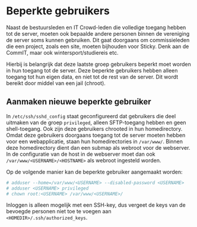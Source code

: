 # Beperkte gebruikers

Naast de bestuursleden en IT Crowd-leden die volledige toegang hebben tot de server, moeten ook bepaalde andere personen binnen de vereniging de server soms kunnen gebruiken. Dit gaat doorgaans om commissieleden die een project, zoals een site, moeten bijhouden voor Sticky. Denk aan de CommIT, maar ook wintersport/studiereis etc.

Hierbij is belangrijk dat deze laatste groep gebruikers beperkt moet worden in hun toegang tot de server. Deze beperkte gebruikers hebben alleen toegang tot hun eigen data, en niet tot de rest van de server. Dit wordt bereikt door middel van een jail (chroot).

## Aanmaken nieuwe beperkte gebruiker

In `/etc/ssh/sshd_config` staat geconfigureerd dat gebruikers die deel uitmaken van de groep `privileged`, alleen SFTP-toegang hebben en geen shell-toegang. Ook zijn deze gebruikers chrooted in hun homedirectory. Omdat deze gebruikers doorgaans toegang tot de server moeten hebben voor een webapplicatie, staan hun homedirectories in `/var/www/`. Binnen deze homedirectory dient dan een submap als webroot voor de webserver. In de configuratie van de host in de webserver moet dan ook `/var/www/<USERNAME>/<HOSTNAME>` als webroot ingesteld worden.

Op de volgende manier kan de beperkte gebruiker aangemaakt worden:

```sh
# adduser --home=/var/www/<USERNAME> --disabled-password <USERNAME>
# adduser <USERNAME> privileged
# chown root:<USERNAME> /var/www/<USERNAME>/
```
Inloggen is alleen mogelijk met een SSH-key, dus vergeet de keys van de bevoegde personen niet toe te voegen aan `<HOMEDIR>/.ssh/authorized_keys`.
